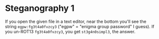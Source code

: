 # Steganography 1

If you open the given file in a text editor, near the bottom you'll see the string `egpw:fg3t4a0fvzcy3` ("egpw" = "enigma group password" I guess). If you un-ROT13 `fg3t4a0fvzcy3`, you get `st3g4n0simpl3`, the answer.
